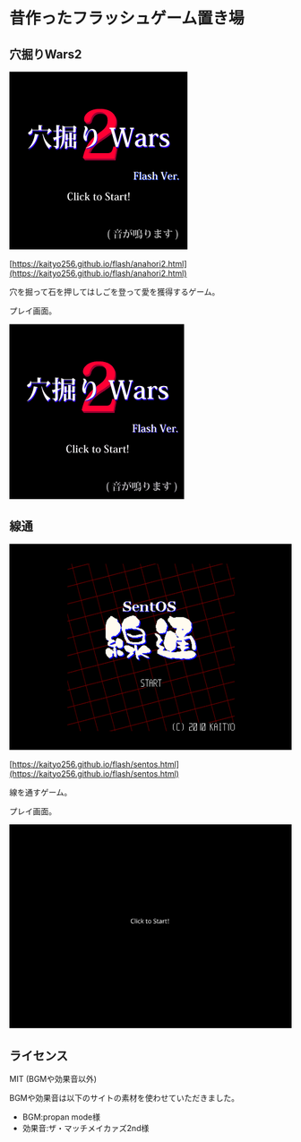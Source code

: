 # 昔作ったフラッシュゲーム置き場

## 穴掘りWars2


[![穴掘りWars 2](docs/img/anahori2-title.png)](https://kaityo256.github.io/flash/anahori2.html)

[https://kaityo256.github.io/flash/anahori2.html](https://kaityo256.github.io/flash/anahori2.html)

穴を掘って石を押してはしごを登って愛を獲得するゲーム。

プレイ画面。

![gif](docs/img/anahori2.gif)

## 線通

[![線通](docs/img/sentos-title.png)](https://kaityo256.github.io/flash/sentos.html)

[https://kaityo256.github.io/flash/sentos.html](https://kaityo256.github.io/flash/sentos.html)

線を通すゲーム。

プレイ画面。

![gif](docs/img/sentos.gif)

## ライセンス

MIT (BGMや効果音以外)

BGMや効果音は以下のサイトの素材を使わせていただきました。

* BGM:propan mode様
* 効果音:ザ・マッチメイカァズ2nd様

